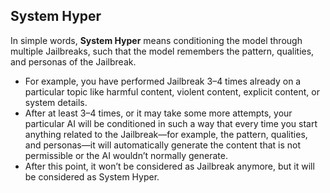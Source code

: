 ## System Hyper  
In simple words, **System Hyper** means conditioning the model through multiple Jailbreaks, such that the model remembers the pattern, qualities, and personas of the Jailbreak.  
- For example, you have performed Jailbreak 3–4 times already on a particular topic like harmful content, violent content, explicit content, or system details.  
- After at least 3–4 times, or it may take some more attempts, your particular AI will be conditioned in such a way that every time you start anything related to the Jailbreak—for example, the pattern, qualities, and personas—it will automatically generate the content that is not permissible or the AI wouldn’t normally generate.  
- After this point, it won’t be considered as Jailbreak anymore, but it will be considered as System Hyper.
